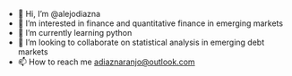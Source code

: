 - 👋 Hi, I’m @alejodiazna
- 👀 I’m interested in finance and quantitative finance in emerging markets
- 🌱 I’m currently learning python
- 💞️ I’m looking to collaborate on statistical analysis in emerging debt markets
- 📫 How to reach me adiaznaranjo@outlook.com

<!---
alejodiazna/alejodiazna is a ✨ special ✨ repository because its `README.md` (this file) appears on your GitHub profile.
You can click the Preview link to take a look at your changes.
--->
